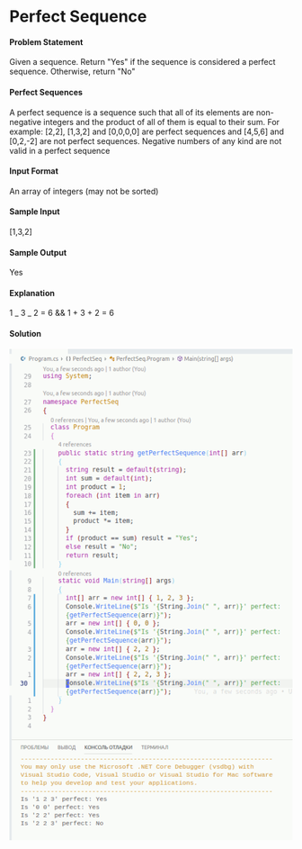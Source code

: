 # Perfect Sequence

#### Problem Statement

Given a sequence. Return "Yes" if the sequence is considered a perfect sequence. Otherwise, return "No"

#### Perfect Sequences

A perfect sequence is a sequence such that all of its elements are non-negative integers and the product of all of them is equal to their sum.
For example: [2,2], [1,3,2] and [0,0,0,0] are perfect sequences and [4,5,6] and [0,2,-2] are not perfect sequences. Negative numbers of any kind are not valid in
a perfect sequence

#### Input Format

An array of integers (may not be sorted)

#### Sample Input

[1,3,2]

#### Sample Output

Yes

#### Explanation

1 _ 3 _ 2 = 6 && 1 + 3 + 2 = 6

#### Solution

![image](https://raw.githubusercontent.com/al1s/401-prework-assignments/addPerfectSeq/PerfectSeq/screenshot_perfSeq.gif)

